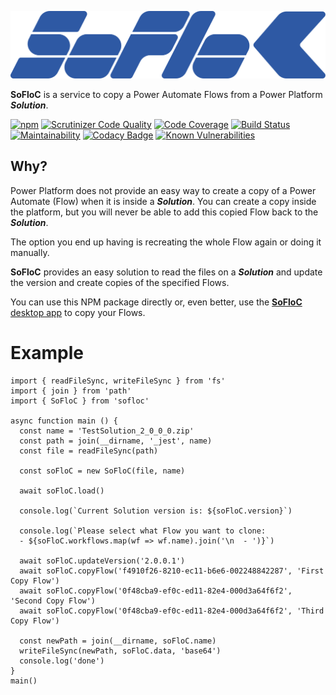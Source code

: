 ![SoFloC logo](https://raw.githubusercontent.com/russoedu/SoFloC/master/src/assets/sofloc-logo.svg)

**SoFloC** is a service to copy a Power Automate Flows from a Power Platform ***Solution***.

[![npm](https://img.shields.io/npm/v/sofloc.svg)](https://www.npmjs.com/package/sofloc)
[![Scrutinizer Code Quality](https://scrutinizer-ci.com/g/russoedu/SoFloC-service/badges/quality-score.png?b=main)](https://scrutinizer-ci.com/g/russoedu/SoFloC-service/?branch=main)
[![Code Coverage](https://scrutinizer-ci.com/g/russoedu/SoFloC-service/badges/coverage.png?b=main)](https://scrutinizer-ci.com/g/russoedu/SoFloC-service/?branch=main)
[![Build Status](https://scrutinizer-ci.com/g/russoedu/SoFloC-service/badges/build.png?b=main)](https://scrutinizer-ci.com/g/russoedu/SoFloC-service/build-status/main)
[![Maintainability](https://api.codeclimate.com/v1/badges/8628ac39a3d8a384b8c2/maintainability)](https://codeclimate.com/github/russoedu/SoFloC-service/maintainability)
[![Codacy Badge](https://app.codacy.com/project/badge/Grade/a8431aae83fb4b57a3913b92d6f41f7a)](https://www.codacy.com/gh/russoedu/SoFloC-service/dashboard?utm_source=github.com&amp;utm_medium=referral&amp;utm_content=russoedu/SoFloC-service&amp;utm_campaign=Badge_Grade)
[![Known Vulnerabilities](https://snyk.io/test/npm/sofloc/badge.svg)](https://snyk.io/test/npm/sofloc)


## Why?

Power Platform does not provide an easy way to create a copy of a Power Automate (Flow) when it is inside a ***Solution***.
You can create a copy inside the platform, but you will never be able to add this copied Flow back to the ***Solution***.

The option you end up having is recreating the whole Flow again or doing it manually.

**SoFloC** provides an easy solution to read the files on a ***Solution*** and update the version and create copies of the specified Flows.

You can use this NPM package directly or, even better, use the [**SoFloC** desktop app](https://russoedu.github.io/sofloc/) to copy your Flows.

# Example
```
import { readFileSync, writeFileSync } from 'fs'
import { join } from 'path'
import { SoFloC } from 'sofloc'

async function main () {
  const name = 'TestSolution_2_0_0_0.zip'
  const path = join(__dirname, '_jest', name)
  const file = readFileSync(path)

  const soFloC = new SoFloC(file, name)

  await soFloC.load()

  console.log(`Current Solution version is: ${soFloC.version}`)

  console.log(`Please select what Flow you want to clone:
  - ${soFloC.workflows.map(wf => wf.name).join('\n  - ')}`)

  await soFloC.updateVersion('2.0.0.1')
  await soFloC.copyFlow('f4910f26-8210-ec11-b6e6-002248842287', 'First Copy Flow')
  await soFloC.copyFlow('0f48cba9-ef0c-ed11-82e4-000d3a64f6f2', 'Second Copy Flow')
  await soFloC.copyFlow('0f48cba9-ef0c-ed11-82e4-000d3a64f6f2', 'Third Copy Flow')

  const newPath = join(__dirname, soFloC.name)
  writeFileSync(newPath, soFloC.data, 'base64')
  console.log('done')
}
main()
```
